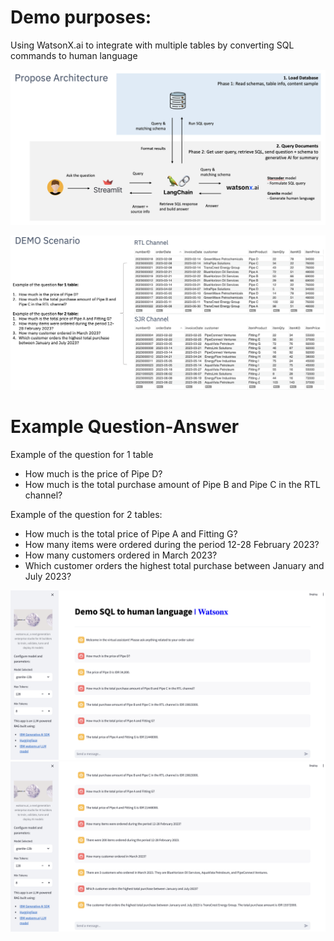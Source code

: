 # Demo purposes:
Using WatsonX.ai to integrate with multiple tables by converting SQL commands to human language

![top](./images/architecture.png)

![top](./images/tableqna.png)

# Example Question-Answer
Example of the question for 1 table
- How much is the price of Pipe D?
- How much is the total purchase amount of Pipe B and Pipe C in the RTL channel?

Example of the question for 2 tables:
- How much is the total price of Pipe A and Fitting G?
- How many items were ordered during the period 12-28 February 2023?
- How many customers ordered in March 2023?
- Which customer orders the highest total purchase between January and July 2023?

![top](./images/qna1.png)
![top](./images/qna2.png)
